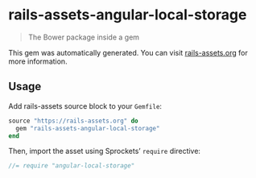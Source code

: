 # rails-assets-angular-local-storage

> The Bower package inside a gem

This gem was automatically generated. You can visit [rails-assets.org](https://rails-assets.org) for more information.

## Usage

Add rails-assets source block to your `Gemfile`:

```ruby
source "https://rails-assets.org" do
  gem "rails-assets-angular-local-storage"
end

```

Then, import the asset using Sprockets’ `require` directive:

```js
//= require "angular-local-storage"
```
